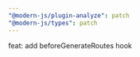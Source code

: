 ```yaml
---
"@modern-js/plugin-analyze": patch
"@modern-js/types": patch
---
```


feat: add beforeGenerateRoutes hook
